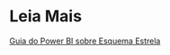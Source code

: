 # Leia Mais

[Guia do Power BI sobre Esquema Estrela](https://docs.microsoft.com/pt-br/power-bi/guidance/star-schema)
